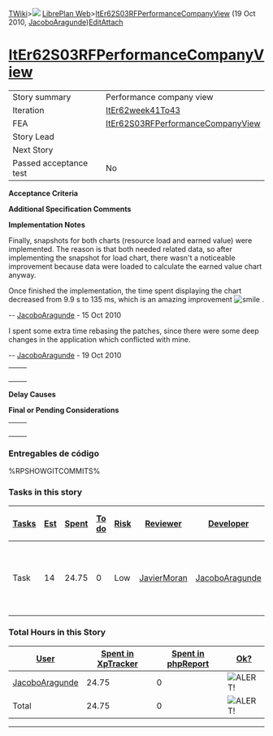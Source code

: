 [TWiki](Main_WebHome)&gt;![](/twiki/pub/TWiki/TWikiDocGraphics/web-bg-small.gif) [LibrePlan Web](LibrePlan_WebHome)&gt;[ItEr62S03RFPerformanceCompanyView](LibrePlan_ItEr62S03RFPerformanceCompanyView "Topic revision: 5 (19 Oct 2010 - 10:07:59)") (19 Oct 2010, [JacoboAragunde](Main_JacoboAragunde))[Edit](LibrePlan_ItEr62S03RFPerformanceCompanyView?t=1520343632 "Edit this topic text")[Attach](/twiki/bin/attach/LibrePlan/ItEr62S03RFPerformanceCompanyView "Attach an image or document to this topic")  

 [ItEr62S03RFPerformanceCompanyView](LibrePlan_ItEr62S03RFPerformanceCompanyView)
=================================================================================

|                        |                                                                                  |
|------------------------|----------------------------------------------------------------------------------|
| Story summary          | Performance company view                                                         |
| Iteration              | [ItEr62week41To43](LibrePlan_ItEr62week41To43)                                   |
| FEA                    | [ItEr62S03RFPerformanceCompanyView](LibrePlan_ItEr62S03RFPerformanceCompanyView) |
| Story Lead             |                                                                                  |
| Next Story             |                                                                                  |
| Passed acceptance test | No                                                                               |

**Acceptance Criteria**

**Additional Specification Comments**

**Implementation Notes**

Finally, snapshots for both charts (resource load and earned value) were implemented. The reason is that both needed related data, so after implementing the snapshot for load chart, there wasn't a noticeable improvement because data were loaded to calculate the earned value chart anyway.

Once finished the implementation, the time spent displaying the chart decreased from 9.9 s to 135 ms, which is an amazing improvement ![smile](/twiki/pub/TWiki/SmiliesPlugin/smile.gif "smile") .

-- [JacoboAragunde](Main_JacoboAragunde) - 15 Oct 2010

I spent some extra time rebasing the patches, since there were some deep changes in the application which conflicted with mine.

-- [JacoboAragunde](Main_JacoboAragunde) - 19 Oct 2010

|     |     |
|-----|-----|
|     |     |

**Delay Causes**

**Final or Pending Considerations**

|     |     |
|-----|-----|
|     |     |

###  Entregables de código

%RPSHOWGITCOMMITS%

###  Tasks in this story

| [Tasks](LibrePlan_ItEr62S03RFPerformanceCompanyView?sortcol=0;table=2;up=0#sorted_table "Sort by this column") | [Est](LibrePlan_ItEr62S03RFPerformanceCompanyView?sortcol=1;table=2;up=0#sorted_table "Sort by this column") | [Spent](LibrePlan_ItEr62S03RFPerformanceCompanyView?sortcol=2;table=2;up=0#sorted_table "Sort by this column") | [To do](LibrePlan_ItEr62S03RFPerformanceCompanyView?sortcol=3;table=2;up=0#sorted_table "Sort by this column") | [Risk](LibrePlan_ItEr62S03RFPerformanceCompanyView?sortcol=4;table=2;up=0#sorted_table "Sort by this column") | [Reviewer](LibrePlan_ItEr62S03RFPerformanceCompanyView?sortcol=5;table=2;up=0#sorted_table "Sort by this column") | [Developer](LibrePlan_ItEr62S03RFPerformanceCompanyView?sortcol=6;table=2;up=0#sorted_table "Sort by this column") | [Task Name](LibrePlan_ItEr62S03RFPerformanceCompanyView?sortcol=7;table=2;up=0#sorted_table "Sort by this column") | [Start Date](LibrePlan_ItEr62S03RFPerformanceCompanyView?sortcol=8;table=2;up=0#sorted_table "Sort by this column") | [Est End Date](LibrePlan_ItEr62S03RFPerformanceCompanyView?sortcol=9;table=2;up=0#sorted_table "Sort by this column") | [End Date](LibrePlan_ItEr62S03RFPerformanceCompanyView?sortcol=10;table=2;up=0#sorted_table "Sort by this column") |
|----------------------------------------------------------------------------------------------------------------|--------------------------------------------------------------------------------------------------------------|----------------------------------------------------------------------------------------------------------------|----------------------------------------------------------------------------------------------------------------|---------------------------------------------------------------------------------------------------------------|-------------------------------------------------------------------------------------------------------------------|--------------------------------------------------------------------------------------------------------------------|--------------------------------------------------------------------------------------------------------------------|---------------------------------------------------------------------------------------------------------------------|-----------------------------------------------------------------------------------------------------------------------|--------------------------------------------------------------------------------------------------------------------|
| Task                                                                                                           | 14                                                                                                           | 24.75                                                                                                          | 0                                                                                                              | Low                                                                                                           | [JavierMoran](Main_JavierMoran)                                                                                   | [JacoboAragunde](Main_JacoboAragunde)                                                                              | [Snapshot to calculate the load chart in company view](LibrePlan_AnA03RFPerformanceCompanyView#TasK2)              |                                                                                                                     |                                                                                                                       |                                                                                                                    |

###  Total Hours in this Story

| [User](LibrePlan_ItEr62S03RFPerformanceCompanyView?sortcol=0;table=3;up=0#sorted_table "Sort by this column") | [Spent in XpTracker](LibrePlan_ItEr62S03RFPerformanceCompanyView?sortcol=1;table=3;up=0#sorted_table "Sort by this column") | [Spent in phpReport](LibrePlan_ItEr62S03RFPerformanceCompanyView?sortcol=2;table=3;up=0#sorted_table "Sort by this column") | [Ok?](LibrePlan_ItEr62S03RFPerformanceCompanyView?sortcol=3;table=3;up=0#sorted_table "Sort by this column") |
|---------------------------------------------------------------------------------------------------------------|-----------------------------------------------------------------------------------------------------------------------------|-----------------------------------------------------------------------------------------------------------------------------|--------------------------------------------------------------------------------------------------------------|
| [JacoboAragunde](Main_JacoboAragunde)                                                                         | 24.75                                                                                                                       | 0                                                                                                                           | ![ALERT!](/twiki/pub/TWiki/TWikiDocGraphics/warning.gif "ALERT!")                                            |
| Total                                                                                                         | 24.75                                                                                                                       | 0                                                                                                                           | ![ALERT!](/twiki/pub/TWiki/TWikiDocGraphics/warning.gif "ALERT!")                                            |

------------------------------------------------------------------------
